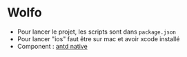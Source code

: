 # Wolfo

- Pour lancer le projet, les scripts sont dans `package.json`
- Pour lancer "ios" faut être sur mac et avoir xcode installé
- Component : [antd native](https://rn.mobile.ant.design/docs/react/introduce)
